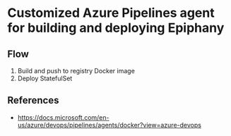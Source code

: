 # Customized Azure Pipelines agent for building and deploying Epiphany

## Flow

1. Build and push to registry Docker image
2. Deploy StatefulSet

## References

- https://docs.microsoft.com/en-us/azure/devops/pipelines/agents/docker?view=azure-devops
